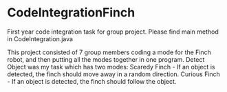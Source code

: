 # CodeIntegrationFinch
First year code integration task for group project. Please find main method in CodeIntegration.java

This project consisted of 7 group members coding a mode for the Finch robot, and then putting all the modes together in one program. Detect Object was my task which has two modes:
Scaredy Finch - If an object is detected, the finch should move away in a random direction.
Curious Finch - If an object is detected, the finch should follow the object.

